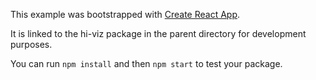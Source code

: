 This example was bootstrapped with [Create React App](https://github.com/facebook/create-react-app).

It is linked to the hi-viz package in the parent directory for development purposes.

You can run `npm install` and then `npm start` to test your package.
